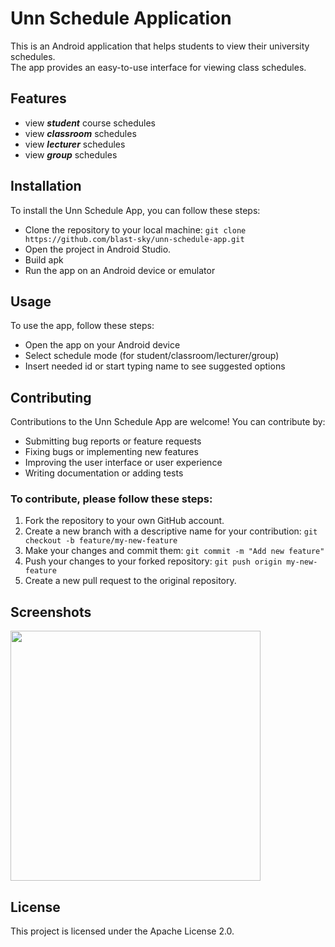 # Unn Schedule Application

This is an Android application that helps students to view their university schedules.<br/>
The app provides an easy-to-use interface for viewing class schedules.<br/>

## Features
- view ***student*** course schedules
- view ***classroom*** schedules
- view ***lecturer*** schedules
- view ***group*** schedules

## Installation
To install the Unn Schedule App, you can follow these steps:
+ Clone the repository to your local machine:
`git clone https://github.com/blast-sky/unn-schedule-app.git`
+ Open the project in Android Studio.
+ Build apk
+ Run the app on an Android device or emulator

## Usage
To use the app, follow these steps:
+ Open the app on your Android device
+ Select schedule mode (for student/classroom/lecturer/group)
+ Insert needed id or start typing name to see suggested options

## Contributing
Contributions to the Unn Schedule App are welcome! You can contribute by:

+ Submitting bug reports or feature requests
+ Fixing bugs or implementing new features
+ Improving the user interface or user experience
+ Writing documentation or adding tests

### To contribute, please follow these steps:
1. Fork the repository to your own GitHub account.
2. Create a new branch with a descriptive name for your contribution:
`git checkout -b feature/my-new-feature`
3. Make your changes and commit them:
`git commit -m "Add new feature"`
4. Push your changes to your forked repository:
`git push origin my-new-feature`
5. Create a new pull request to the original repository.

## Screenshots
<img src="../assets/screenshots/start.jpg?raw=true" height="400">

## License
This project is licensed under the Apache License 2.0.
